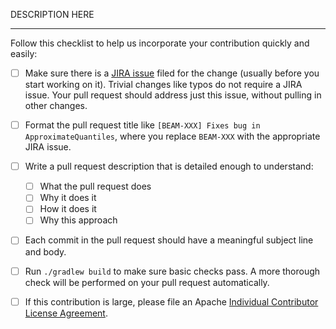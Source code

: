 DESCRIPTION HERE

------------------------

Follow this checklist to help us incorporate your contribution quickly and easily:

 - [ ] Make sure there is a [JIRA issue](https://issues.apache.org/jira/projects/BEAM/issues/) filed for the change (usually before you start working on it).  Trivial changes like typos do not require a JIRA issue.  Your pull request should address just this issue, without pulling in other changes.
 - [ ] Format the pull request title like `[BEAM-XXX] Fixes bug in ApproximateQuantiles`, where you replace `BEAM-XXX` with the appropriate JIRA issue.
 - [ ] Write a pull request description that is detailed enough to understand:
   - [ ] What the pull request does
   - [ ] Why it does it
   - [ ] How it does it
   - [ ] Why this approach
 - [ ] Each commit in the pull request should have a meaningful subject line and body.
 - [ ] Run `./gradlew build` to make sure basic checks pass. A more thorough check will be performed on your pull request automatically.
 - [ ] If this contribution is large, please file an Apache [Individual Contributor License Agreement](https://www.apache.org/licenses/icla.pdf).

